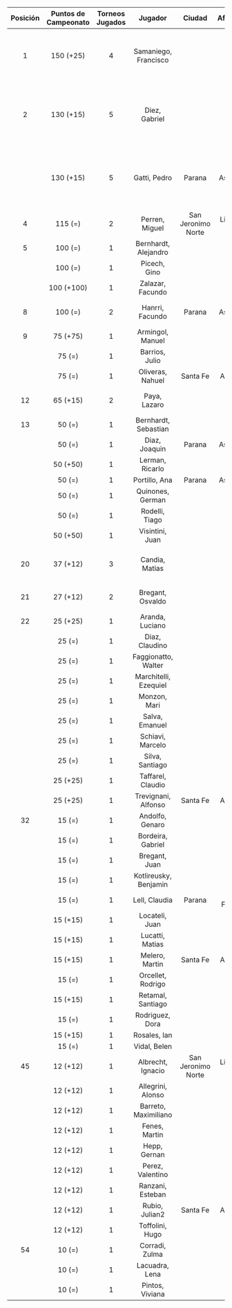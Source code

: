 |  Posición  |  Puntos de Campeonato  |  Torneos Jugados  |        Jugador        |       Ciudad       |  Afiliación  |                    Puntos sumados                    |
|:----------:|:----------------------:|:-----------------:|:---------------------:|:------------------:|:------------:|:----------------------------------------------------:|
|     1      |       150 (+25)        |         4         | Samaniego, Francisco  |                    |              |      75 (T04) + 25 (T06) + 25 (T05) + 25 (T03)       |
|     2      |       130 (+15)        |         5         |     Diez, Gabriel     |                    |              | 50 (T01) + 25 (T05) + 25 (T04) + 15 (T06) + 15 (T03) |
|            |       130 (+15)        |         5         |     Gatti, Pedro      |       Parana       |   Aspatem    | 50 (T05) + 25 (T04) + 25 (T01) + 15 (T06) + 15 (T03) |
|     4      |        115 (=)         |         2         |    Perren, Miguel     | San Jeronimo Norte | Libertad SJN |                 100 (T04) + 15 (T05)                 |
|     5      |        100 (=)         |         1         | Bernhardt, Alejandro  |                    |              |                      100 (T01)                       |
|            |        100 (=)         |         1         |     Picech, Gino      |                    |              |                      100 (T05)                       |
|            |       100 (+100)       |         1         |   Zalazar, Facundo    |                    |              |                      100 (T06)                       |
|     8      |        100 (=)         |         2         |    Hanrri, Facundo    |       Parana       |   Aspatem    |                 50 (T05) + 50 (T04)                  |
|     9      |        75 (+75)        |         1         |   Armingol, Manuel    |                    |              |                       75 (T06)                       |
|            |         75 (=)         |         1         |    Barrios, Julio     |                    |              |                       75 (T05)                       |
|            |         75 (=)         |         1         |   Oliveras, Nahuel    |      Santa Fe      |   AteMeLi    |                       75 (T01)                       |
|     12     |        65 (+15)        |         2         |     Paya, Lazaro      |                    |              |                 50 (T04) + 15 (T06)                  |
|     13     |         50 (=)         |         1         | Bernhardt, Sebastian  |                    |              |                       50 (T01)                       |
|            |         50 (=)         |         1         |     Diaz, Joaquin     |       Parana       |   Aspatem    |                       50 (T03)                       |
|            |        50 (+50)        |         1         |    Lerman, Ricarlo    |                    |              |                       50 (T06)                       |
|            |         50 (=)         |         1         |     Portillo, Ana     |       Parana       |   Aspatem    |                       50 (T03)                       |
|            |         50 (=)         |         1         |   Quinones, German    |                    |              |                       50 (T03)                       |
|            |         50 (=)         |         1         |    Rodelli, Tiago     |                    |              |                       50 (T03)                       |
|            |        50 (+50)        |         1         |    Visintini, Juan    |                    |              |                       50 (T06)                       |
|     20     |        37 (+12)        |         3         |    Candia, Matias     |                    |              |            15 (T03) + 12 (T06) + 10 (T04)            |
|     21     |        27 (+12)        |         2         |   Bregant, Osvaldo    |                    |              |                 15 (T05) + 12 (T06)                  |
|     22     |        25 (+25)        |         1         |    Aranda, Luciano    |                    |              |                       25 (T06)                       |
|            |         25 (=)         |         1         |    Diaz, Claudino     |                    |              |                       25 (T01)                       |
|            |         25 (=)         |         1         |  Faggionatto, Walter  |                    |              |                       25 (T05)                       |
|            |         25 (=)         |         1         | Marchitelli, Ezequiel |                    |              |                       25 (T03)                       |
|            |         25 (=)         |         1         |     Monzon, Mari      |                    |              |                       25 (T01)                       |
|            |         25 (=)         |         1         |    Salva, Emanuel     |                    |              |                       25 (T03)                       |
|            |         25 (=)         |         1         |   Schiavi, Marcelo    |                    |              |                       25 (T03)                       |
|            |         25 (=)         |         1         |    Silva, Santiago    |                    |              |                       25 (T05)                       |
|            |        25 (+25)        |         1         |   Taffarel, Claudio   |                    |              |                       25 (T06)                       |
|            |        25 (+25)        |         1         |  Trevignani, Alfonso  |      Santa Fe      |   AteMeLi    |                       25 (T06)                       |
|     32     |         15 (=)         |         1         |    Andolfo, Genaro    |                    |              |                       15 (T05)                       |
|            |         15 (=)         |         1         |   Bordeira, Gabriel   |                    |              |                       15 (T03)                       |
|            |         15 (=)         |         1         |     Bregant, Juan     |                    |              |                       15 (T05)                       |
|            |         15 (=)         |         1         | Kotlireusky, Benjamin |                    |              |                       15 (T05)                       |
|            |         15 (=)         |         1         |     Lell, Claudia     |       Parana       | Tiro Federal |                       15 (T03)                       |
|            |        15 (+15)        |         1         |    Locateli, Juan     |                    |              |                       15 (T06)                       |
|            |        15 (+15)        |         1         |    Lucatti, Matias    |                    |              |                       15 (T06)                       |
|            |        15 (+15)        |         1         |    Melero, Martin     |      Santa Fe      |   AteMeLi    |                       15 (T06)                       |
|            |         15 (=)         |         1         |   Orcellet, Rodrigo   |                    |              |                       15 (T05)                       |
|            |        15 (+15)        |         1         |   Retamal, Santiago   |                    |              |                       15 (T06)                       |
|            |         15 (=)         |         1         |    Rodriguez, Dora    |                    |              |                       15 (T03)                       |
|            |        15 (+15)        |         1         |     Rosales, Ian      |                    |              |                       15 (T06)                       |
|            |         15 (=)         |         1         |     Vidal, Belen      |                    |              |                       15 (T03)                       |
|     45     |        12 (+12)        |         1         |   Albrecht, Ignacio   | San Jeronimo Norte | Libertad SJN |                       12 (T06)                       |
|            |        12 (+12)        |         1         |   Allegrini, Alonso   |                    |              |                       12 (T06)                       |
|            |        12 (+12)        |         1         | Barreto, Maximiliano  |                    |              |                       12 (T06)                       |
|            |        12 (+12)        |         1         |     Fenes, Martin     |                    |              |                       12 (T06)                       |
|            |        12 (+12)        |         1         |     Hepp, Gernan      |                    |              |                       12 (T06)                       |
|            |        12 (+12)        |         1         |   Perez, Valentino    |                    |              |                       12 (T06)                       |
|            |        12 (+12)        |         1         |   Ranzani, Esteban    |                    |              |                       12 (T06)                       |
|            |        12 (+12)        |         1         |    Rubio, Julian2     |      Santa Fe      |   AteMeLi    |                       12 (T06)                       |
|            |        12 (+12)        |         1         |    Toffolini, Hugo    |                    |              |                       12 (T06)                       |
|     54     |         10 (=)         |         1         |    Corradi, Zulma     |                    |              |                       10 (T05)                       |
|            |         10 (=)         |         1         |    Lacuadra, Lena     |                    |              |                       10 (T05)                       |
|            |         10 (=)         |         1         |    Pintos, Viviana    |                    |              |                       10 (T03)                       |